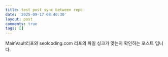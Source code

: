 ```yaml
---
title: test post sync between repo
date: '2025-09-17 08:40:30'
layout: post
comments: true
tags: []
---
```

MainVault리포와
seolcoding.com 리포의
파일 싱크가 맞는지 확인하는 포스트 입니다.
